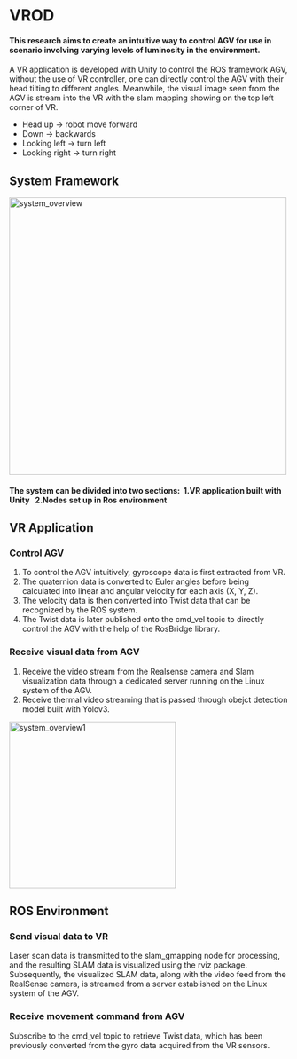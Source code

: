 # VROD
#### This research aims to create an intuitive way to control AGV for use in scenario involving varying levels of luminosity in the environment.

A VR application is developed with Unity to control the ROS framework AGV, without the use of VR controller, one can directly control the AGV with their head tilting to different angles. Meanwhile, the visual image seen from the AGV is stream into the VR with the slam mapping showing on the top left corner of VR.
- Head up -> robot move forward
- Down -> backwards
- Looking left -> turn left
- Looking right -> turn right

## System Framework
<img width="500" alt="system_overview" src="https://github.com/Reim6118/VROD/assets/32570797/7d939e94-cfe3-403a-aff6-c2940f848c0f">

#### The system can be divided into two sections:&nbsp; 1.VR application built with Unity &nbsp;  2.Nodes set up in Ros environment 

## VR Application

### Control AGV


1. To control the AGV intuitively, gyroscope data is first extracted from VR. 
2. The quaternion data is converted to Euler angles before being calculated into linear and angular velocity for each axis (X, Y, Z).
3. The velocity data is then converted into Twist data that can be recognized by the ROS system.
4. The Twist data is later published onto the cmd_vel topic to directly control the AGV with the help of the RosBridge library.

### Receive visual data from AGV

1. Receive the video stream from the Realsense camera and Slam visualization data through a dedicated server running on the Linux system of the AGV.
2. Receive thermal video streaming that is passed through obejct detection model built with Yolov3.
<img width="300" alt="system_overview1" src="https://github.com/Reim6118/VROD/assets/32570797/88c7983a-95ec-47fd-93d0-3dad8094deb6">

## ROS Environment

### Send visual data to VR
Laser scan data is transmitted to the slam_gmapping node for processing, and the resulting SLAM data is visualized using the rviz package. Subsequently, the visualized SLAM data, along with the video feed from the RealSense camera, is streamed from a server established on the Linux system of the AGV.

### Receive movement command from AGV
Subscribe to the cmd_vel topic to retrieve Twist data, which has been previously converted from the gyro data acquired from the VR sensors.    


<!--## Thermal Image Object Detection



<img width="300" alt="system_overview2" src="https://github.com/Reim6118/VROD/assets/32570797/f7b86465-9064-44b1-8d12-7f53589df2a9"> -->
